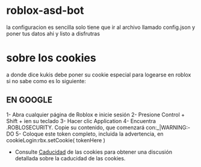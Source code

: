 # roblox-asd-bot
la configuracion es sencilla solo tiene que ir al archivo llamado config.json 
y poner tus datos ahi y listo a disfrutras
# sobre los cookies
a donde dice kukis debe poner su cookie especial para logearse en roblox si no sabe como es lo siguiente:
## EN GOOGLE
1- Abra cualquier página de Roblox e inicie sesión
2- Presione Control + Shift + ien su teclado
3- Hacer clic Application
4- Encuentra .ROBLOSECURITY. Copie su contenido, que comenzará con:_|WARNING:-DO
5- Coloque este token completo, incluida la advertencia, en cookieLogin:rbx.setCookie( tokenHere )

* Consulte [Caducidad](https://noblox.js.org/index.html#cookie-expiration) de las cookies para obtener una discusión detallada sobre la caducidad de las cookies.
